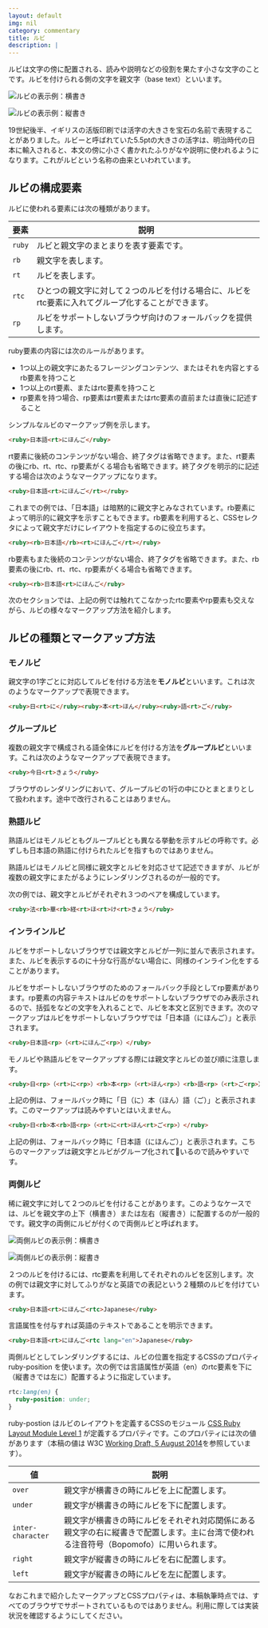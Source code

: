 ```yaml
---
layout: default
img: nil
category: commentary
title: ルビ
description: |
---
```


ルビは文字の傍に配置される、読みや説明などの役割を果たす小さな文字のことです。ルビを付けられる側の文字を親文字（base text）といいます。

![ルビの表示例：横書き](ruby-1.png)

![ルビの表示例：縦書き](ruby-1-v.png)

19世紀後半、イギリスの活版印刷では活字の大きさを宝石の名前で表現することがありました。ルビーと呼ばれていた5.5ptの大きさの活字は、明治時代の日本に輸入されると、本文の傍に小さく書かれたふりがなや説明に使われるようになります。これがルビという名称の由来といわれています。

ルビの構成要素
------------------

ルビに使われる要素には次の種類があります。

<!--
- ruby
- rb
- rt
- rtc
- rp
-->

|要素     | 説明 |
|--------|------|
|`ruby` | ルビと親文字のまとまりを表す要素です。 |
|`rb` | 親文字を表します。 |
|`rt` | ルビを表します。 |
|`rtc` | ひとつの親文字に対して２つのルビを付ける場合に、ルビをrtc要素に入れてグループ化することができます。|
|`rp` | ルビをサポートしないブラウザ向けのフォールバックを提供します。 |

ruby要素の内容には次のルールがあります。

- 1つ以上の親文字にあたるフレージングコンテンツ、またはそれを内容とするrb要素を持つこと
- 1つ以上のrt要素、またはrtc要素を持つこと
- rp要素を持つ場合、rp要素はrt要素またはrtc要素の直前または直後に記述すること


シンプルなルビのマークアップ例を示します。

```html
<ruby>日本語<rt>にほんご</ruby>
```

rt要素に後続のコンテンツがない場合、終了タグは省略できます。また、rt要素の後にrb、rt、rtc、rp要素がくる場合も省略できます。終了タグを明示的に記述する場合は次のようなマークアップになります。


```html
<ruby>日本語<rt>にほんご</rt></ruby>
```

これまでの例では、「日本語」は暗黙的に親文字とみなされています。rb要素によって明示的に親文字を示すこともできます。rb要素を利用すると、CSSセレクタによって親文字だけにレイアウトを指定するのに役立ちます。

```html
<ruby><rb>日本語</rb><rt>にほんご</rt></ruby>
```

rb要素もまた後続のコンテンツがない場合、終了タグを省略できます。また、rb要素の後にrb、rt、rtc、rp要素がくる場合も省略できます。

```html
<ruby><rb>日本語<rt>にほんご</ruby>
```

次のセクションでは、上記の例では触れてこなかったrtc要素やrp要素も交えながら、ルビの様々なマークアップ方法を紹介します。

ルビの種類とマークアップ方法
------------------------------------

### モノルビ

親文字の1字ごとに対応してルビを付ける方法を**モノルビ**といいます。これは次のようなマークアップで表現できます。

```html
<ruby>日<rt>に</ruby><ruby>本<rt>ほん</ruby><ruby>語<rt>ご</ruby>
```

### グループルビ

複数の親文字で構成される語全体にルビを付ける方法を**グループルビ**といいます。これは次のようなマークアップで表現できます。

```html
<ruby>今日<rt>きょう</ruby>
```

ブラウザのレンダリングにおいて、グループルビの1行の中にひとまとまりとして扱われます。途中で改行されることはありません。

### 熟語ルビ

熟語ルビはモノルビともグループルビとも異なる挙動を示すルビの呼称です。必ずしも日本語の熟語に付けられたルビを指すものではありません。

熟語ルビはモノルビと同様に親文字とルビを対応させて記述できますが、ルビが複数の親文字にまたがるようにレンダリングされるのが一般的です。

次の例では、親文字とルビがそれぞれ３つのペアを構成しています。

```html
<ruby>法<rb>華<rb>経<rt>ほ<rt>け<rt>きょう</ruby>
```

### インラインルビ

ルビをサポートしないブラウザでは親文字とルビが一列に並んで表示されます。また、ルビを表示するのに十分な行高がない場合に、同様のインライン化をすることがあります。

ルビをサポートしないブラウザのためのフォールバック手段としてrp要素があります。rp要素の内容テキストはルビのをサポートしないブラウザでのみ表示されるので、括弧をなどの文字を入れることで、ルビを本文と区別できます。次のマークアップはルビをサポートしないブラウザでは「日本語（にほんご）」と表示されます。

```html
<ruby>日本語<rp>（<rt>にほんご<rp>）</ruby>
```

モノルビや熟語ルビをマークアップする際には親文字とルビの並び順に注意します。

```html
<ruby>日<rp>（<rt>に<rp>）<rb>本<rp>（<rt>ほん<rp>）<rb>語<rp>（<rt>ご<rp>）</ruby>
```

上記の例は、フォールバック時に「日（に）本（ほん）語（ご）」と表示されます。このマークアップは読みやすいとはいえません。

```html
<ruby>日<rb>本<rb>語<rp>（<rt>に<rt>ほん<rt>ご<rp>）</ruby>
```

上記の例は、フォールバック時に「日本語（にほんご）」と表示されます。こちらのマークアップは親文字とルビがグループ化されているので読みやすいです。

### 両側ルビ

稀に親文字に対して２つのルビを付けることがあります。このようなケースでは、ルビを親文字の上下（横書き）または左右（縦書き）に配置するのが一般的です。親文字の両側にルビが付くので両側ルビと呼ばれます。

![両側ルビの表示例：横書き](both-ruby.png)

![両側ルビの表示例：縦書き](both-ruby-v.png)

２つのルビを付けるには、rtc要素を利用してそれぞれのルビを区別します。次の例では親文字に対してふりがなと英語での表記という２種類のルビを付けています。

```html
<ruby>日本語<rt>にほんご<rtc>Japanese</ruby>
```

言語属性を付与すれば英語のテキストであることを明示できます。

```html
<ruby>日本語<rt>にほんご<rtc lang="en">Japanese</ruby>
```

両側ルビとしてレンダリングするには、ルビの位置を指定するCSSのプロパティ ruby-position を使います。次の例では言語属性が英語（en）のrtc要素を下に（縦書きでは左に）配置するように指定しています。

```css
rtc:lang(en) {
  ruby-position: under;
}
```

ruby-postion はルビのレイアウトを定義するCSSのモジュール [CSS Ruby Layout Module Level 1](http://www.w3.org/TR/css-ruby-1/) が定義するプロパティです。このプロパティには次の値があります（本稿の値は W3C [Working Draft, 5 August 2014](http://www.w3.org/TR/2014/WD-css-ruby-1-20140805/)を参照しています）。

|値     | 説明 |
|--------|------|
|`over` | 親文字が横書きの時にルビを上に配置します。 |
|`under` | 親文字が横書きの時にルビを下に配置します。 |
|`inter-character` | 親文字が横書きの時にルビをそれぞれ対応関係にある親文字の右に縦書きで配置します。主に台湾で使われる注音符号（Bopomofo）に用いられます。 |
|`right` | 親文字が縦書きの時にルビを右に配置します。|
|`left` | 親文字が縦書きの時にルビを左に配置します。 |

なおこれまで紹介したマークアップとCSSプロパティは、本稿執筆時点では、すべてのブラウザでサポートされているものではありません。利用に際しては実装状況を確認するようにしてください。

